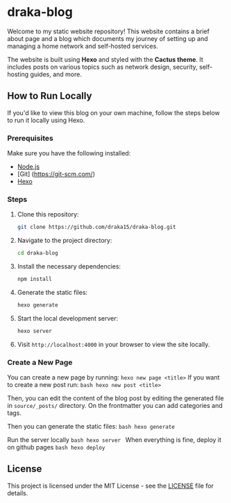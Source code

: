# draka-blog

Welcome to my static website repository! This website contains a brief about page and a blog which documents my journey of setting up and managing a home network and self-hosted services.

The website is built using **Hexo** and styled with the **Cactus theme**. It includes posts on various topics such as network design, security, self-hosting guides, and more.

## How to Run Locally

If you'd like to view this blog on your own machine, follow the steps below to run it locally using Hexo.

### Prerequisites

Make sure you have the following installed:
- [Node.js](https://nodejs.org/)
- [Git] (https://git-scm.com/)
- [Hexo](https://hexo.io/)
  
### Steps

1. Clone this repository:
    ```bash
    git clone https://github.com/draka15/draka-blog.git
    ```

2. Navigate to the project directory:
    ```bash
    cd draka-blog
    ```

3. Install the necessary dependencies:
    ```bash
    npm install
    ```
4. Generate the static files:
    ```bash
    hexo generate
    ```

5. Start the local development server:
    ```bash
    hexo server
    ```

6. Visit `http://localhost:4000` in your browser to view the site locally.

### Create a New Page

You can create a new page by running:
    ```
    hexo new page <title>
    ```
If you want to create a new post run:
    ```bash
    hexo new post <title>
    ```

Then, you can edit the content of the blog post by editing the generated file in `source/_posts/` directory.
On the frontmatter you can add categories and tags.

Then you can generate the static files:
    ```bash
    hexo generate
    ```

Run the server locally
    ```bash
    hexo server
    ```
When everything is fine, deploy it on github pages
    ```bash
    hexo deploy
    ```

## License

This project is licensed under the MIT License - see the [LICENSE](LICENSE) file for details.
